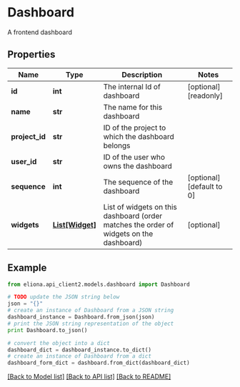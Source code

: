 # Dashboard

A frontend dashboard

## Properties

Name | Type | Description | Notes
------------ | ------------- | ------------- | -------------
**id** | **int** | The internal Id of dashboard | [optional] [readonly] 
**name** | **str** | The name for this dashboard | 
**project_id** | **str** | ID of the project to which the dashboard belongs | 
**user_id** | **str** | ID of the user who owns the dashboard | 
**sequence** | **int** | The sequence of the dashboard | [optional] [default to 0]
**widgets** | [**List[Widget]**](Widget.md) | List of widgets on this dashboard (order matches the order of widgets on the dashboard) | [optional] 

## Example

```python
from eliona.api_client2.models.dashboard import Dashboard

# TODO update the JSON string below
json = "{}"
# create an instance of Dashboard from a JSON string
dashboard_instance = Dashboard.from_json(json)
# print the JSON string representation of the object
print Dashboard.to_json()

# convert the object into a dict
dashboard_dict = dashboard_instance.to_dict()
# create an instance of Dashboard from a dict
dashboard_form_dict = dashboard.from_dict(dashboard_dict)
```
[[Back to Model list]](../README.md#documentation-for-models) [[Back to API list]](../README.md#documentation-for-api-endpoints) [[Back to README]](../README.md)


